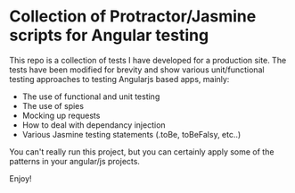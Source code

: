# Collection of Protractor/Jasmine scripts for Angular testing

This repo is a collection of tests I have developed for a production site. The tests have been modified for brevity and show various unit/functional testing approaches to testing Angularjs based apps, mainly:

  - The use of functional and unit testing
  - The use of spies
  - Mocking up requests
  - How to deal with dependancy injection
  - Various Jasmine testing statements (.toBe, toBeFalsy, etc..)

You can't really run this project, but you can certainly apply some of the patterns in your angular/js projects.

Enjoy!